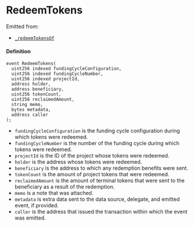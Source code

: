 # RedeemTokens

Emitted from:

* [`_redeemTokensOf`](/docs/v4/deprecated/v2/contracts/or-payment-terminals/or-abstract/jbpayoutredemptionpaymentterminal/write/-_redeemtokensof.md)

#### Definition

```
event RedeemTokens(
  uint256 indexed fundingCycleConfiguration,
  uint256 indexed fundingCycleNumber,
  uint256 indexed projectId,
  address holder,
  address beneficiary,
  uint256 tokenCount,
  uint256 reclaimedAmount,
  string memo,
  bytes metadata,
  address caller
);
```

* `fundingCycleConfiguration` is the funding cycle configuration during which tokens were redeemed.
* `fundingCycleNumber` is the number of the funding cycle during which tokens were redeemed.
* `projectId` is the ID of the project whose tokens were redeemed.
* `holder` is the address whose tokens were redeemed.
* `beneficiary` is the address to which any redemption benefits were sent.
* `tokenCount` is the amount of project tokens that were redeemed.
* `reclaimedAmount` is the amount of terminal tokens that were sent to the beneficiary as a result of the redemption.
* `memo` is a note that was attached.
* `metadata` is extra data sent to the data source, delegate, and emitted event, if provided.
* `caller` is the address that issued the transaction within which the event was emitted.
